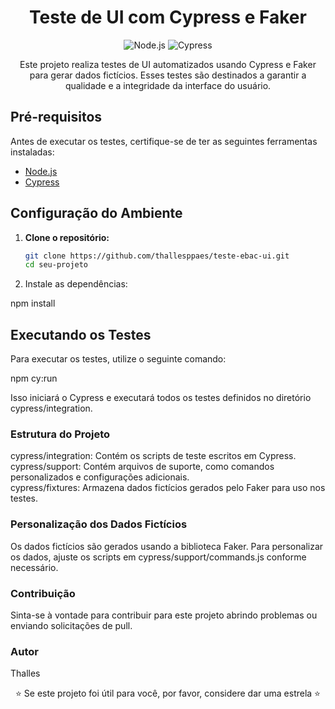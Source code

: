 <h1 align="center">Teste de UI com Cypress e Faker</h1>

<p align="center">
  <img src="https://img.shields.io/badge/Node.js-14.0.0-green" alt="Node.js">
  <img src="https://img.shields.io/badge/Cypress-8.0.0-brightgreen" alt="Cypress">
</p>

<p align="center">
  Este projeto realiza testes de UI automatizados usando Cypress e Faker para gerar dados fictícios. Esses testes são destinados a garantir a qualidade e a integridade da interface do usuário.
</p>

## Pré-requisitos

Antes de executar os testes, certifique-se de ter as seguintes ferramentas instaladas:

- [Node.js](https://nodejs.org/)
- [Cypress](https://www.cypress.io/)

## Configuração do Ambiente

1. **Clone o repositório:**

   ```bash
   git clone https://github.com/thallesppaes/teste-ebac-ui.git
   cd seu-projeto

1. Instale as dependências:

npm install

## Executando os Testes
Para executar os testes, utilize o seguinte comando:

npm cy:run

Isso iniciará o Cypress e executará todos os testes definidos no diretório cypress/integration.

### Estrutura do Projeto
cypress/integration: Contém os scripts de teste escritos em Cypress.</br>
cypress/support: Contém arquivos de suporte, como comandos personalizados e configurações adicionais.</br>
cypress/fixtures: Armazena dados fictícios gerados pelo Faker para uso nos testes.</br>

### Personalização dos Dados Fictícios
Os dados fictícios são gerados usando a biblioteca Faker. Para personalizar os dados, ajuste os scripts em cypress/support/commands.js conforme necessário.

### Contribuição
Sinta-se à vontade para contribuir para este projeto abrindo problemas ou enviando solicitações de pull.

### Autor
Thalles

<p align="center">⭐️ Se este projeto foi útil para você, por favor, considere dar uma estrela ⭐️</p>


